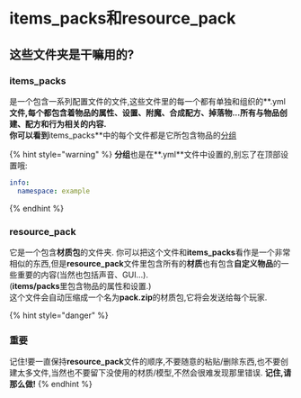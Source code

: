 # items\_packs和resource\_pack

## 这些文件夹是干嘛用的?

### items\_packs

是一个包含一系列配置文件的文件,这些文件里的每一个都有单独和组织的**.yml**文件,每个都包含着物品的属性、设置、附魔、合成配方、掉落物...所有与物品创建、配方和行为相关的内容.  
你可以看到**items\_packs**中的每个文件都是它所包含物品的[分组](namespace.md)

{% hint style="warning" %}
**分组**也是在**.yml**文件中设置的,别忘了在顶部设置哦:

```yaml
info:
  namespace: example
```
{% endhint %}

### resource\_pack

它是一个包含**材质包**的文件夹.
你可以把这个文件和**items\_packs**看作是一个非常相似的东西,但是**resource\_pack**文件里包含所有的**材质**也有包含**自定义物品**的一些重要的内容\(当然也包括声音、GUI...\).   
\(**items/packs**里包含物品的属性和设置.\)  
这个文件会自动压缩成一个名为**pack.zip**的材质包,它将会发送给每个玩家.

{% hint style="danger" %}
### 重要

记住!要一直保持**resource\_pack**文件的顺序,不要随意的粘贴/删除东西,也不要创建太多文件,当然也不要留下没使用的材质/模型,不然会很难发现那里错误.
**记住,请那么做!**
{% endhint %}

  


